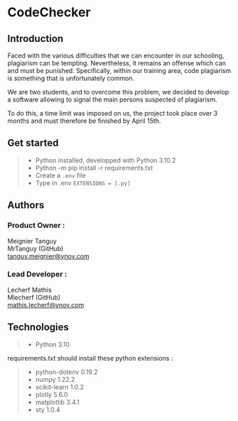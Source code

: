 # CodeChecker

## Introduction

Faced with the various difficulties that we can encounter in our schooling,
plagiarism can be tempting. Nevertheless, it remains an offense which can and must be
punished. Specifically, within our training area, code plagiarism is
something that is unfortunately common.

We are two students,  and to overcome this problem,
we decided to develop a software allowing to signal
the main persons suspected of plagiarism.

To do this, a time limit was imposed on us, the project took place over 3 months and must therefore be finished by April 15th.

## Get started

> - Python installed, developped with Python 3.10.2
> - Python -m pip install -r requirements.txt
> - Create a ``.env`` file
> - Type in .env ``EXTENSIONS = [.py]``

## Authors 

### Product Owner : 

Meignier Tanguy  
MrTanguy (GitHub)  
tanguy.meignier@ynov.com  

### Lead Developer : 

Lecherf Mathis  
Mlecherf (GitHub)  
mathis.lecherf@ynov.com  

## Technologies 

> - Python 3.10

requirements.txt should install these python extensions : 
> - python-dotenv 0.19.2 
> - numpy 1.22.2 
> - scikit-learn 1.0.2 
> - plotly 5.6.0 
> - matplotlib 3.4.1 
> - sty 1.0.4 


